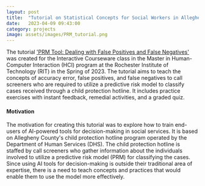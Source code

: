 ```yaml
---
layout: post
title:  "Tutorial on Statistical Concepts for Social Workers in Allegheny County"
date:   2023-04-09 09:43:00
category: projects
image: assets/images/PRM_tutorial.png
---
```


The tutorial ['PRM Tool: Dealing with False Positives and False Negatives'](https://app.cloud.scorm.com/sc/InvitationConfirmEmail?publicInvitationId=88faaa41-7350-409f-b1db-66a8a9b5a485) was created for the Interactive Courseware class in the Master in Human-Computer Interaction (HCI) program at the Rochester Institute of Technology (RIT) in the Spring of 2023. The tutorial aims to teach the concepts of accuracy error, false positives, and false negatives to call screeners who are required to utilize a predictive risk model to classify cases received through a child protection hotline. It includes practice exercises with instant feedback, remedial activities, and a graded quiz.

#### Motivation

The motivation for creating this tutorial was to explore how to train end-users of AI-powered tools for decision-making in social services. It is based on Allegheny County's child protection hotline program operated by the Department of Human Services (DHS). The child protection hotline is staffed by call screeners who gather information about the individuals involved to utilize a predictive risk model (PRM) for classifying the cases. Since using AI tools for decision-making is outside their traditional area of expertise, there is a need to teach concepts and practices that would enable them to use the model more effectively.
